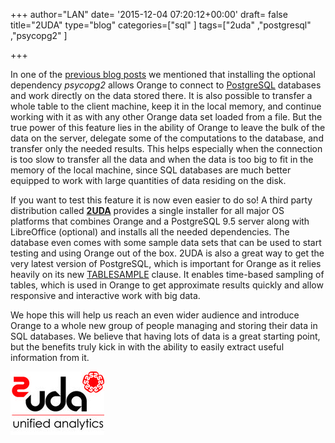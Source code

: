 +++
author="LAN"
date= '2015-12-04 07:20:12+00:00'
draft= false
title="2UDA"
type="blog"
categories=["sql" ]
tags=["2uda" ,"postgresql" ,"psycopg2" ]

+++

In one of the [previous blog posts](/blog/2015/10/19/sql-for-orange/) we mentioned that installing the optional dependency _psycopg2_ allows Orange to connect to [PostgreSQL](http://www.postgresql.org/) databases and work directly on the data stored there.
It is also possible to transfer a whole table to the client machine, keep it in the local memory, and continue working with it as with any other Orange data set loaded from a file. But the true power of this feature lies in the ability of Orange to leave the bulk of the data on the server, delegate some of the computations to the database, and transfer only the needed results. This helps especially when the connection is too slow to transfer all the data and when the data is too big to fit in the memory of the local machine, since SQL databases are much better equipped to work with large quantities of data residing on the disk.

If you want to test this feature it is now even easier to do so! A third party distribution called [**2UDA**](http://2ndquadrant.com/2uda) provides a single installer for all major OS platforms that combines Orange and a PostgreSQL 9.5 server along with LibreOffice (optional) and installs all the needed dependencies. The database even comes with some sample data sets that can be used to start testing and using Orange out of the box. 2UDA is also a great way to get the very latest version of PostgreSQL, which is important for Orange as it relies heavily on its new [TABLESAMPLE](http://blog.2ndquadrant.com/tablesample-in-postgresql-9-5-2/) clause. It enables time-based sampling of tables, which is used in Orange to get approximate results quickly and allow responsive and interactive work with big data.

We hope this will help us reach an even wider audience and introduce Orange to a whole new group of people managing and storing their data in SQL databases. We believe that having lots of data is a great starting point, but the benefits truly kick in with the ability to easily extract useful information from it.

![](/images/2015/12/2uda-final-logo_thumbnail.jpg)
